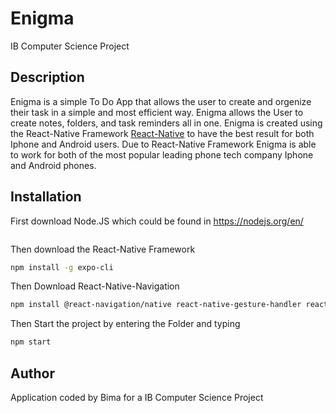 # Enigma
IB Computer Science Project


## Description
Enigma is a simple To Do App that allows the user to create and orgenize their task in a simple and most efficient way. Enigma allows the User to create notes, folders, and task reminders all in one. Enigma is created using the React-Native Framework [React-Native](https://reactnative.dev/) to have the best result for both Iphone and Android users.
Due to React-Native Framework Enigma is able to work for both of the most popular leading phone tech company Iphone and Android phones.

## Installation
First download Node.JS which could be found in https://nodejs.org/en/
```bash
```
Then download the React-Native Framework
```bash
npm install -g expo-cli
```
Then Download React-Native-Navigation
```bash
npm install @react-navigation/native react-native-gesture-handler react-native-reanimated react-native-screens react-native-safe-area-context @react-native-community/masked-view
```
Then Start the project by entering the Folder and typing 
```bash
npm start
```

## Author
Application coded by Bima for a IB Computer Science Project
